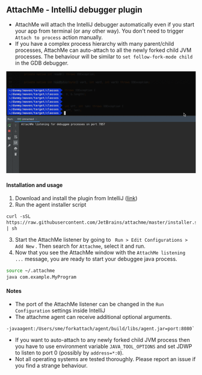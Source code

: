 ## AttachMe - IntelliJ debugger plugin

- AttachMe will attach the IntelliJ debugger automatically even if you start your app from terminal (or any other way).
You don't need to trigger `Attach to process` action manually.
- If you have a complex process hierarchy with many parent/child processes,
AttachMe can auto-attach to all the newly forked child JVM processes.
The behaviour will be similar to `set follow-fork-mode child` in the GDB debugger.


![](demo.gif)

#### Installation and usage

1. Download and install the plugin from IntelliJ ([link](https://plugins.jetbrains.com/plugin/13263-attachme/))
2. Run the agent installer script
```
curl -sSL https://raw.githubusercontent.com/JetBrains/attachme/master/installer.sh | sh
```
3. Start the AttachMe listener by going to ` Run > Edit Configurations > Add New` . Then search for `Attachme`, select it and run.
4. Now that you see the AttachMe window with the `AttachMe listening ...` message, you are ready to start your debuggee java process.

``` bash
source ~/.attachme
java com.example.MyProgram
```

#### Notes

- The port of the AttachMe listener can be changed in the `Run Configuration` settings inside IntelliJ
- The attachme agent can receive additional optional arguments.
```
-javaagent:/Users/sme/forkattach/agent/build/libs/agent.jar=port:8080`
```
- If you want to auto-attach to any newly forked child JVM process then you have to use environment variable `JAVA_TOOL_OPTIONS` and set 
JDWP to listen to port 0 (possibly by `address=*:0`).
- Not all operating systems are tested thoroughly. Please report an issue if you find a strange behaviour.
